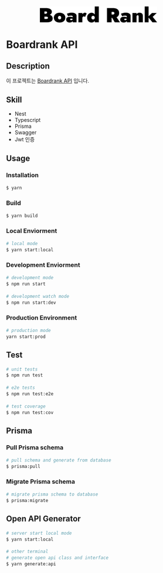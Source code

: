 <p align="center">
  <a href="https://boardrank.kr" target="blank"><img src="https://raw.githubusercontent.com/boardrank/boardrank-api/main/docs/Board%20Rank.svg" width="320" alt="Nest Logo" /></a>
</p>

[circleci-image]: https://img.shields.io/circleci/build/github/nestjs/nest/master?token=abc123def456
[circleci-url]: https://circleci.com/gh/nestjs/nest

# Boardrank API

## Description

이 프로젝트는 [Boardrank API](https://api.boardrank.kr/swagger-ui) 입니다.

## Skill

- Nest
- Typescript
- Prisma
- Swagger
- Jwt 인증

## Usage

### Installation

```bash
$ yarn
```

### Build

```bash
$ yarn build
```

### Local Enviorment

```bash
# local mode
$ yarn start:local
```

### Development Enviorment

```bash
# development mode
$ npm run start

# development watch mode
$ npm run start:dev
```

### Production Environment

```bash
# production mode
yarn start:prod
```

## Test

```bash
# unit tests
$ npm run test

# e2e tests
$ npm run test:e2e

# test coverage
$ npm run test:cov
```

## Prisma

### Pull Prisma schema

```bash
# pull schema and generate from database
$ prisma:pull
```

### Migrate Prisma schema

```bash
# migrate prisma schema to database
$ prisma:migrate
```

## Open API Generator

```bash
# server start local mode
$ yarn start:local

# other terminal
# generate open api class and interface
$ yarn generate:api
```
